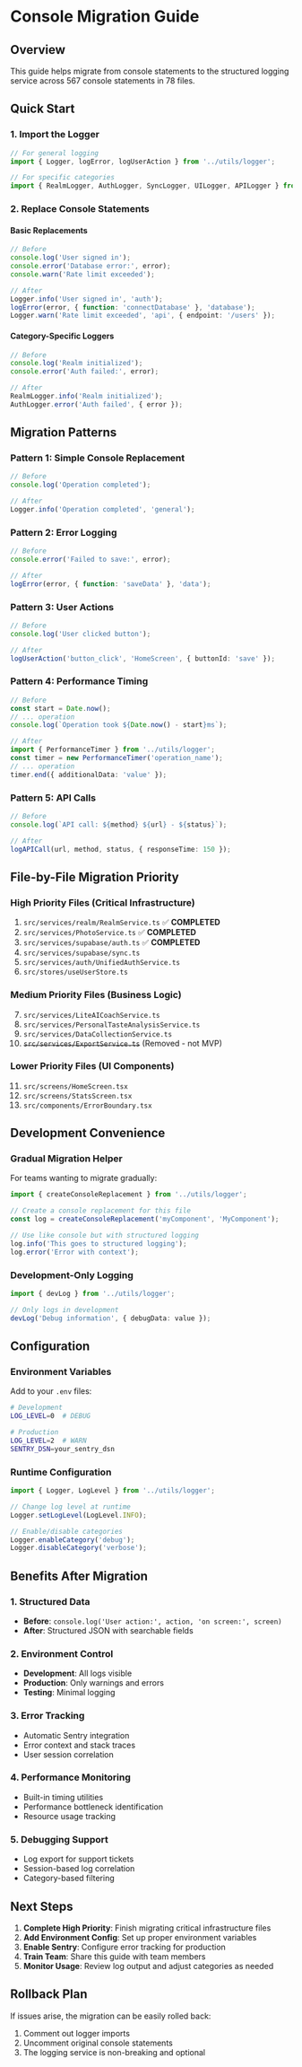 # Console Migration Guide

## Overview
This guide helps migrate from console statements to the structured logging service across 567 console statements in 78 files.

## Quick Start

### 1. Import the Logger
```typescript
// For general logging
import { Logger, logError, logUserAction } from '../utils/logger';

// For specific categories
import { RealmLogger, AuthLogger, SyncLogger, UILogger, APILogger } from '../utils/logger';
```

### 2. Replace Console Statements

#### Basic Replacements
```typescript
// Before
console.log('User signed in');
console.error('Database error:', error);
console.warn('Rate limit exceeded');

// After
Logger.info('User signed in', 'auth');
logError(error, { function: 'connectDatabase' }, 'database');
Logger.warn('Rate limit exceeded', 'api', { endpoint: '/users' });
```

#### Category-Specific Loggers
```typescript
// Before
console.log('Realm initialized');
console.error('Auth failed:', error);

// After
RealmLogger.info('Realm initialized');
AuthLogger.error('Auth failed', { error });
```

## Migration Patterns

### Pattern 1: Simple Console Replacement
```typescript
// Before
console.log('Operation completed');

// After
Logger.info('Operation completed', 'general');
```

### Pattern 2: Error Logging
```typescript
// Before
console.error('Failed to save:', error);

// After
logError(error, { function: 'saveData' }, 'data');
```

### Pattern 3: User Actions
```typescript
// Before
console.log('User clicked button');

// After
logUserAction('button_click', 'HomeScreen', { buttonId: 'save' });
```

### Pattern 4: Performance Timing
```typescript
// Before
const start = Date.now();
// ... operation
console.log(`Operation took ${Date.now() - start}ms`);

// After
import { PerformanceTimer } from '../utils/logger';
const timer = new PerformanceTimer('operation_name');
// ... operation
timer.end({ additionalData: 'value' });
```

### Pattern 5: API Calls
```typescript
// Before
console.log(`API call: ${method} ${url} - ${status}`);

// After
logAPICall(url, method, status, { responseTime: 150 });
```

## File-by-File Migration Priority

### High Priority Files (Critical Infrastructure)
1. `src/services/realm/RealmService.ts` ✅ **COMPLETED**
2. `src/services/PhotoService.ts` ✅ **COMPLETED**
3. `src/services/supabase/auth.ts` ✅ **COMPLETED**
4. `src/services/supabase/sync.ts`
5. `src/services/auth/UnifiedAuthService.ts`
6. `src/stores/useUserStore.ts`

### Medium Priority Files (Business Logic)
7. `src/services/LiteAICoachService.ts`
8. `src/services/PersonalTasteAnalysisService.ts`
9. `src/services/DataCollectionService.ts`
10. ~~`src/services/ExportService.ts`~~ (Removed - not MVP)

### Lower Priority Files (UI Components)
11. `src/screens/HomeScreen.tsx`
12. `src/screens/StatsScreen.tsx`
13. `src/components/ErrorBoundary.tsx`

## Development Convenience

### Gradual Migration Helper
For teams wanting to migrate gradually:

```typescript
import { createConsoleReplacement } from '../utils/logger';

// Create a console replacement for this file
const log = createConsoleReplacement('myComponent', 'MyComponent');

// Use like console but with structured logging
log.info('This goes to structured logging');
log.error('Error with context');
```

### Development-Only Logging
```typescript
import { devLog } from '../utils/logger';

// Only logs in development
devLog('Debug information', { debugData: value });
```

## Configuration

### Environment Variables
Add to your `.env` files:

```bash
# Development
LOG_LEVEL=0  # DEBUG

# Production  
LOG_LEVEL=2  # WARN
SENTRY_DSN=your_sentry_dsn
```

### Runtime Configuration
```typescript
import { Logger, LogLevel } from '../utils/logger';

// Change log level at runtime
Logger.setLogLevel(LogLevel.INFO);

// Enable/disable categories
Logger.enableCategory('debug');
Logger.disableCategory('verbose');
```

## Benefits After Migration

### 1. Structured Data
- **Before**: `console.log('User action:', action, 'on screen:', screen)`
- **After**: Structured JSON with searchable fields

### 2. Environment Control
- **Development**: All logs visible
- **Production**: Only warnings and errors
- **Testing**: Minimal logging

### 3. Error Tracking
- Automatic Sentry integration
- Error context and stack traces
- User session correlation

### 4. Performance Monitoring
- Built-in timing utilities
- Performance bottleneck identification
- Resource usage tracking

### 5. Debugging Support
- Log export for support tickets
- Session-based log correlation
- Category-based filtering

## Next Steps

1. **Complete High Priority**: Finish migrating critical infrastructure files
2. **Add Environment Config**: Set up proper environment variables
3. **Enable Sentry**: Configure error tracking for production
4. **Train Team**: Share this guide with team members
5. **Monitor Usage**: Review log output and adjust categories as needed

## Rollback Plan

If issues arise, the migration can be easily rolled back:
1. Comment out logger imports
2. Uncomment original console statements  
3. The logging service is non-breaking and optional